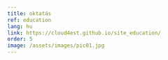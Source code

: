```yaml
---
title: oktatás
ref: education
lang: hu
link: https://cloud4est.github.io/site_education/
order: 5
image: /assets/images/pic01.jpg
---
```


